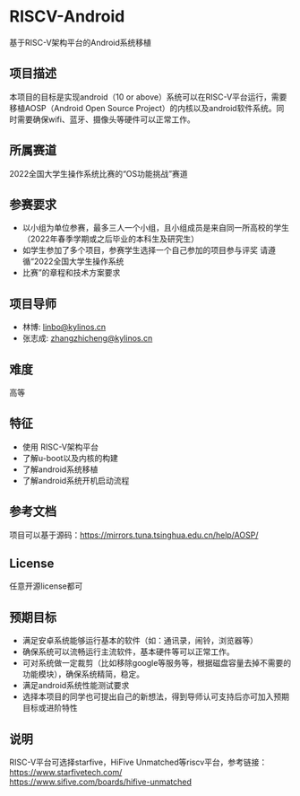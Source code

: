 # RISCV-Android
基于RISC-V架构平台的Android系统移植


## 项目描述

本项目的目标是实现android（10 or above）系统可以在RISC-V平台运行，需要移植AOSP（Android Open Source Project）的内核以及android软件系统。同时需要确保wifi、蓝牙、摄像头等硬件可以正常工作。

## 所属赛道

2022全国大学生操作系统比赛的“OS功能挑战”赛道

## 参赛要求

 - 以小组为单位参赛，最多三人一个小组，且小组成员是来自同一所高校的学生（2022年春季学期或之后毕业的本科生及研究生）
 - 如学生参加了多个项目，参赛学生选择一个自己参加的项目参与评奖 请遵循“2022全国大学生操作系统
 - 比赛”的章程和技术方案要求

## 项目导师
 - 林博: linbo@kylinos.cn
 - 张志成: zhangzhicheng@kylinos.cn

## 难度

   高等

## 特征
 - 使用 RISC-V架构平台
 - 了解u-boot以及内核的构建
 - 了解android系统移植
 - 了解android系统开机启动流程
 
## 参考文档
项目可以基于源码：https://mirrors.tuna.tsinghua.edu.cn/help/AOSP/

## License
任意开源license都可

## 预期目标
 - 满足安卓系统能够运行基本的软件（如：通讯录，闹铃，浏览器等）
 - 确保系统可以流畅运行主流软件，基本硬件等可以正常工作。
 - 可对系统做一定裁剪（比如移除google等服务等，根据磁盘容量去掉不需要的功能模块），确保系统精简，稳定。
 - 满足android系统性能测试要求
 - 选择本项目的同学也可提出自己的新想法，得到导师认可支持后亦可加入预期目标或进阶特性

## 说明
RISC-V平台可选择starfive，HiFive Unmatched等riscv平台，参考链接：  
https://www.starfivetech.com/  
https://www.sifive.com/boards/hifive-unmatched  

